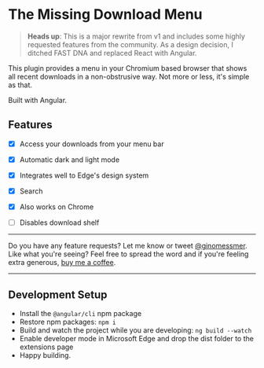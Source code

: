 # The Missing Download Menu

> **Heads up**: This is a major rewrite from v1 and includes some highly requested features from the community. As a design decision, I ditched FAST DNA and replaced React with Angular.

This plugin provides a menu in your Chromium based browser that shows all recent downloads in a non-obstrusive way. Not more or less, it's simple as that.

Built with Angular.

## Features
- [x] Access your downloads from your menu bar
- [x] Automatic dark and light mode
- [x] Integrates well to Edge's design system
- [x] Search
- [x] Also works on Chrome
- [ ] Disables download shelf


---

Do you have any feature requests? Let me know or tweet [@ginomessmer](https://twitter.com/ginomessmer).  
Like what you're seeing? Feel free to spread the word and if you're feeling extra generous, [buy me a coffee](https://www.buymeacoffee.com/ginomessmer).

---

## Development Setup
- Install the `@angular/cli` npm package
- Restore npm packages: `npm i`
- Build and watch the project while you are developing: `ng build --watch`
- Enable developer mode in Microsoft Edge and drop the dist folder to the extensions page
- Happy building.
